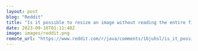 ```yaml
---
layout: post
blog: "Reddit"
title: "Is it possible to resize an image without reading the entire file into memory?"
date: 2023-09-16T01:11:48Z
image: images/reddit.png
remote_url: "https://www.reddit.com/r/java/comments/16juhsl/is_it_possible_to_resize_an_image_without_reading/"
---
```

